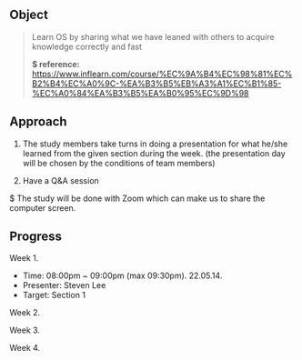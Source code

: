 ## Object

>  Learn OS by sharing what we have leaned with others to acquire knowledge correctly and fast
>
> **$ reference:** https://www.inflearn.com/course/%EC%9A%B4%EC%98%81%EC%B2%B4%EC%A0%9C-%EA%B3%B5%EB%A3%A1%EC%B1%85-%EC%A0%84%EA%B3%B5%EA%B0%95%EC%9D%98



## Approach

1. The study members take turns in doing a presentation for what he/she learned from the given section during the week. (the presentation day will be chosen by the conditions of team members)

2. Have a Q&A session

$ The study will be done with Zoom which can make us to share the computer screen.


## Progress

Week 1.
- Time: 08:00pm ~ 09:00pm (max 09:30pm). 22.05.14. 
- Presenter: Steven Lee
- Target: Section 1

Week 2.

Week 3.

Week 4.

